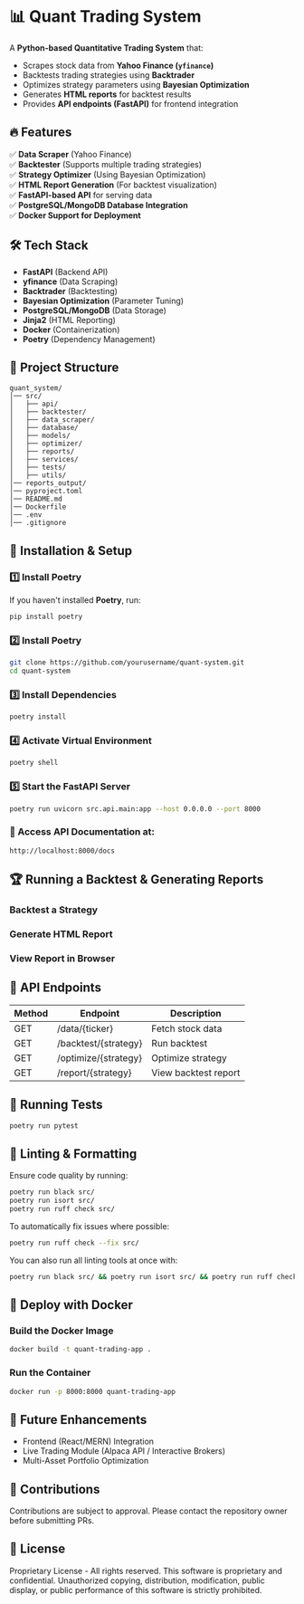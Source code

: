 # 📊 Quant Trading System

A **Python-based Quantitative Trading System** that:

- Scrapes stock data from **Yahoo Finance (`yfinance`)**
- Backtests trading strategies using **Backtrader**
- Optimizes strategy parameters using **Bayesian Optimization**
- Generates **HTML reports** for backtest results
- Provides **API endpoints (FastAPI)** for frontend integration

## 🔥 Features

✅ **Data Scraper** (Yahoo Finance)  
✅ **Backtester** (Supports multiple trading strategies)  
✅ **Strategy Optimizer** (Using Bayesian Optimization)  
✅ **HTML Report Generation** (For backtest visualization)  
✅ **FastAPI-based API** for serving data  
✅ **PostgreSQL/MongoDB Database Integration**  
✅ **Docker Support for Deployment**  

## 🛠 Tech Stack

- **FastAPI** (Backend API)
- **yfinance** (Data Scraping)
- **Backtrader** (Backtesting)
- **Bayesian Optimization** (Parameter Tuning)
- **PostgreSQL/MongoDB** (Data Storage)
- **Jinja2** (HTML Reporting)
- **Docker** (Containerization)
- **Poetry** (Dependency Management)

## 📂 Project Structure

```
quant_system/
│── src/
│   ├── api/
│   ├── backtester/
│   ├── data_scraper/
│   ├── database/
│   ├── models/
│   ├── optimizer/
│   ├── reports/
│   ├── services/
│   ├── tests/
│   ├── utils/
│── reports_output/
│── pyproject.toml
│── README.md
│── Dockerfile
│── .env
│── .gitignore
````

## 🚀 Installation & Setup

### **1️⃣ Install Poetry**

If you haven't installed **Poetry**, run:

```bash
pip install poetry
```

### **2️⃣ Install Poetry**

```bash
git clone https://github.com/yourusername/quant-system.git
cd quant-system
```

### **3️⃣ Install Dependencies**

```bash
poetry install
```

### **4️⃣ Activate Virtual Environment**

```bash
poetry shell
```

### **5️⃣ Start the FastAPI Server**

```bash
poetry run uvicorn src.api.main:app --host 0.0.0.0 --port 8000
```


### **📌 Access API Documentation at:**

```
http://localhost:8000/docs
```

## 🏆 Running a Backtest & Generating Reports

### Backtest a Strategy

### Generate HTML Report

### View Report in Browser

## 📜 API Endpoints

| Method | Endpoint               | Description            |
|--------|------------------------|------------------------|
| GET    | /data/{ticker}         | Fetch stock data       |
| GET    | /backtest/{strategy}   | Run backtest           |
| GET    | /optimize/{strategy}   | Optimize strategy      |
| GET    | /report/{strategy}     | View backtest report   |


## 🧪 Running Tests

```bash
poetry run pytest
```

## 🎯 Linting & Formatting

Ensure code quality by running:

```bash
poetry run black src/
poetry run isort src/
poetry run ruff check src/
```

To automatically fix issues where possible:

```bash
poetry run ruff check --fix src/
```

You can also run all linting tools at once with:

```bash
poetry run black src/ && poetry run isort src/ && poetry run ruff check src/
```

## 🚀 Deploy with Docker

### Build the Docker Image

```bash
docker build -t quant-trading-app .
```

### Run the Container

```bash
docker run -p 8000:8000 quant-trading-app
```

## 🔮 Future Enhancements

- Frontend (React/MERN) Integration
- Live Trading Module (Alpaca API / Interactive Brokers)
- Multi-Asset Portfolio Optimization

## 🤝 Contributions

Contributions are subject to approval. Please contact the repository owner before submitting PRs.

## 📜 License

Proprietary License - All rights reserved. This software is proprietary and confidential. Unauthorized copying, distribution, modification, public display, or public performance of this software is strictly prohibited.
